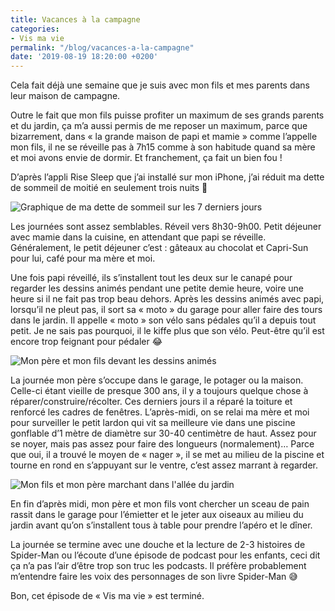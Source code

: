 ```yaml
---
title: Vacances à la campagne
categories:
- Vis ma vie
permalink: "/blog/vacances-a-la-campagne"
date: '2019-08-19 18:20:00 +0200'
---
```


Cela fait déjà une semaine que je suis avec mon fils et mes parents dans leur maison de campagne.<!--more-->

Outre le fait que mon fils puisse profiter un maximum de ses grands parents et du jardin, ça m’a aussi permis de me reposer un maximum, parce que bizarrement, dans « la grande maison de papi et mamie » comme l’appelle mon fils, il ne se réveille pas à 7h15 comme à son habitude quand sa mère et moi avons envie de dormir. Et franchement, ça fait un bien fou !

D’après l’appli Rise Sleep que j’ai installé sur mon iPhone, j’ai réduit ma dette de sommeil de moitié en seulement trois nuits 🎉

<img alt="Graphique de ma dette de sommeil sur les 7 derniers jours" src="https://uc604fe0adb71cf509ea232ae549.previews.dropboxusercontent.com/p/thumb/AB8X7CcRBGkKaWpm4wn3aMkp82i8tjL6kWc8XbUeKIiiZX2VAh0yVNDFflmqvg5uC2uKs40rm8teEl5vbBnLojHQaNuhPFV_fS-DikDnb4mxXq5oTX0Rmrr2eR52DMmFbnqqPLlwMa9qCS1RcX64aUd1Pq9IjcLgnCHpg4QD7FW-x0WJriAWM-f54i0IvydEQSyuntCS_ujl3eeDPD5f5ntIIS27kz7IZWE19aa59o70NlHhzOKhbItfINyck_qQYyzSTfuZmyZUKtB34Qd5k1DZGaB5Iy5VcSQONRduKJJ18o1b8xIAnNgtVVx3utcrzNIpiBthqAhI9RhqLXyYqqH8VrFWCEf67jKWrAMLASCZ4B6o69CVxL2KsOXEEpnSFao/p.jpeg" />

Les journées sont assez semblables. Réveil vers 8h30-9h00. Petit déjeuner avec mamie dans la cuisine, en attendant que papi se réveille. Généralement, le petit déjeuner c’est : gâteaux au chocolat et Capri-Sun pour lui, café pour ma mère et moi.

Une fois papi réveillé, ils s’installent tout les deux sur le canapé pour regarder les dessins animés pendant une petite demie heure, voire une heure si il ne fait pas trop beau dehors.
Après les dessins animés avec papi, lorsqu’il ne pleut pas, il sort sa « moto » du garage pour aller faire des tours dans le jardin. Il appelle « moto » son vélo sans pédales qu’il a depuis tout petit. Je ne sais pas pourquoi, il le kiffe plus que son vélo. Peut-être qu’il est encore trop feignant pour pédaler 😂

<img alt="Mon père et mon fils devant les dessins animés" src="https://uc1cc68b63f0ebb4c4012b540ef3.previews.dropboxusercontent.com/p/thumb/AB8o-umU-GxuatVqDqc9hcIk9CYjHZTpxZrMyxDbOEBFxaskyKNoZCGUD2YnHDfSyeBbLoTJrIamZtFlFyR5d_NPe9r70xJNg9KvTnDhHHYAWmdScfh5k-WEX3SKFmlbiUlEVFT_tvPiH_3FdSragFJCobOcxeNGoFpgjN-ep6fplJq5B9-PiMSgwRmITj_Ac1AFsT-ZZCk_nAsyFpQXPrGJdC-UdNGKkZIjeJkQF8YLkybRI--F6A4rq12yVpmv9u0dMGVnFrlfQH5x6k45zHEn2Ot3IlHZfoidaYTVtdczsR62VBdeFcGZMgKMFJGKj0Ya6FFfA5rqqeIbETYuOlTNGQFLOIw2nH3rrbWKJNMWHOTtdZ6zN2JmVr5jg1pD6nh5t2tIezkRaoSH_Z8zRXgY/p.jpeg" />

La journée mon père s’occupe dans le garage, le potager ou la maison. Celle-ci étant vieille de presque 300 ans, il y a toujours quelque chose à réparer/construire/récolter. Ces derniers jours il a réparé la toiture et renforcé les cadres de fenêtres. L’après-midi, on se relai ma mère et moi pour surveiller le petit lardon qui vit sa meilleure vie dans une piscine gonflable d’1 mètre de diamètre sur 30-40 centimètre de haut. Assez pour se noyer, mais pas assez pour faire des longueurs (normalement)… Parce que oui, il a trouvé le moyen de « nager », il se met au milieu de la piscine et tourne en rond en s’appuyant sur le ventre, c’est assez marrant à regarder.

<img alt="Mon fils et mon père marchant dans l'allée du jardin" src="https://uc9893eee1c0abaf470bf1974c9e.previews.dropboxusercontent.com/p/thumb/AB-350jOMueMrpx6Feph3qfyxeZwWYTcFA7x9oD8B5cc6eUB1K70h-1cdJCwtyq13B3saE0XaklwqDb7_tfbV4Tk1HaAhCA4CdUfex6KGRjWmRCPuK0OAedHA-B6fqKw2yhQrw6smtdiv7YbVsE21Y4hq8vUqgrgqj7yZTUgI80uRCF3BEOHGp0i88D5muLdNKSVL6GgKoNy4Mtn6dm3ldGzOv4Dtm0A7GRNZrbbTb0bHLnPdMpxIurNygNKqkTd_6dAtNgIbK88vr2g0bFLba3BcE1A2BSS0UGBeyuePH7iMUTq5f9oglqKcr7FwIQvFec4FmvGJXI4N1dFeGAcbgoukgYIFedwCkeuKJNIPrukhOn-Nsu9CIb1u2zbp1mX3YE/p.jpeg" />

En fin d’après midi, mon père et mon fils vont chercher un sceau de pain rassit dans le garage pour  l’émietter et le jeter aux oiseaux au milieu du jardin avant qu’on s’installent tous à table pour prendre l’apéro et le dîner.

La journée se termine avec une douche et la lecture de 2-3 histoires de Spider-Man ou l’écoute d’une épisode de podcast pour les enfants, ceci dit ça n’a pas l’air d’être trop son truc les podcasts. Il préfère probablement m’entendre faire les voix des personnages de son livre Spider-Man 😅

Bon, cet épisode de « Vis ma vie » est terminé.
